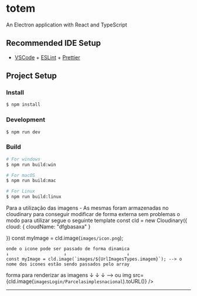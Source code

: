 # totem

An Electron application with React and TypeScript

## Recommended IDE Setup

- [VSCode](https://code.visualstudio.com/) + [ESLint](https://marketplace.visualstudio.com/items?itemName=dbaeumer.vscode-eslint) + [Prettier](https://marketplace.visualstudio.com/items?itemName=esbenp.prettier-vscode)

## Project Setup

### Install

```bash
$ npm install
```

### Development

```bash
$ npm run dev
```

### Build

```bash
# For windows
$ npm run build:win

# For macOS
$ npm run build:mac

# For Linux
$ npm run build:linux
```
Para a utilização das imagens - As mesmas foram armazenadas no cloudinary para conseguir modificar de forma externa sem problemas
o modo para utilizar segue o seguinte template
 const cld = new Cloudinary({
    cloud: {
      cloudName: "dfgbasaxa"
    }

  })
  const myImage = cld.image(`images/icon.png`);
  
    onde o icone pode ser passado de forma dinamica
    ↓                     ↓                       ↓
    const myImage = cld.image(`images/${UrlImagesTypes.imagem}`); --> o nome dos icones estão sendo passados pelo array
    
forma para renderizar as imagens
↓             ↓                ↓
 <AdvancedImage className="p-4" cldImg={myImage} />  -->  ou  img src={cld.image(`imagesLogin/Parcelasimplesnacional`).toURL()} /> 
 

****
